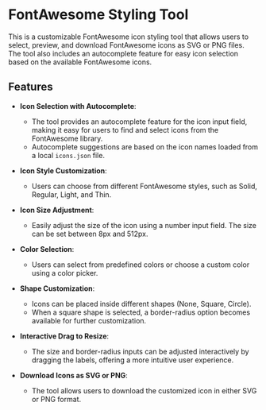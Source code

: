 # FontAwesome Styling Tool

This is a customizable FontAwesome icon styling tool that allows users to select, preview, and download FontAwesome icons as SVG or PNG files. The tool also includes an autocomplete feature for easy icon selection based on the available FontAwesome icons.

## Features

- **Icon Selection with Autocomplete**:

  - The tool provides an autocomplete feature for the icon input field, making it easy for users to find and select icons from the FontAwesome library.
  - Autocomplete suggestions are based on the icon names loaded from a local `icons.json` file.

- **Icon Style Customization**:
  - Users can choose from different FontAwesome styles, such as Solid, Regular, Light, and Thin.
- **Icon Size Adjustment**:

  - Easily adjust the size of the icon using a number input field. The size can be set between 8px and 512px.

- **Color Selection**:

  - Users can select from predefined colors or choose a custom color using a color picker.

- **Shape Customization**:

  - Icons can be placed inside different shapes (None, Square, Circle).
  - When a square shape is selected, a border-radius option becomes available for further customization.

- **Interactive Drag to Resize**:

  - The size and border-radius inputs can be adjusted interactively by dragging the labels, offering a more intuitive user experience.

- **Download Icons as SVG or PNG**:
  - The tool allows users to download the customized icon in either SVG or PNG format.
